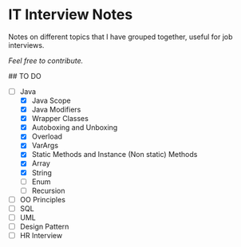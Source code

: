 # IT Interview Notes

Notes on different topics that I have grouped together, useful for job interviews.

_Feel free to contribute._

## TO DO
- [ ] Java
  - [x] Java Scope
  - [x] Java Modifiers
  - [x] Wrapper Classes
  - [x] Autoboxing and Unboxing
  - [x] Overload
  - [x] VarArgs
  - [x] Static Methods and Instance (Non static) Methods
  - [x] Array
  - [x] String
  - [ ] Enum
  - [ ] Recursion
- [ ] OO Principles
- [ ] SQL
- [ ] UML
- [ ] Design Pattern
- [ ] HR Interview